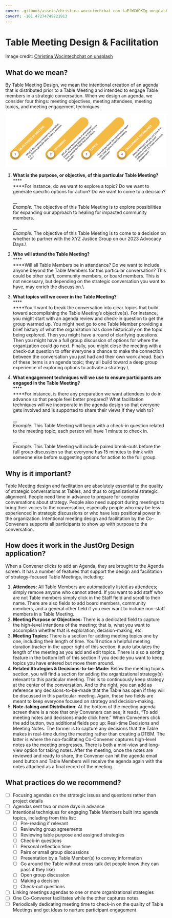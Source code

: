 ```yaml
---
cover: .gitbook/assets/christina-wocintechchat-com-faEfWCdOKIg-unsplash.jpg
coverY: -101.47274749721913
---
```


# Table Meeting Design & Facilitation

Image credit: [Christina Wocintechchat on unsplash](https://unsplash.com/photos/faEfWCdOKIg)

## **What do we mean?**

By Table Meeting Design, we mean the intentional creation of an agenda that is distributed prior to a Table Meeting and intended to engage Table members in a strategic conversation. When we design an agenda, we consider four things: meeting objectives, meeting attendees, meeting topics, and meeting engagement techniques.

![](<.gitbook/assets/2 (2).png>)

1.  **What is the purpose, or objective, of this particular Table Meeting?**\
    ****\
    ****For instance, do we want to explore a topic? Do we want to generate specific options for action? Do we want to come to a decision?

    __\
    _Example:_ The objective of this Table Meeting is to explore possibilities for expanding our approach to healing for impacted community members.

    __\
    _Example:_ The objective of this Table Meeting is to come to a decision on whether to partner with the XYZ Justice Group on our 2023 Advocacy Days.\

2. **Who will attend the Table Meeting?**\
   ****\
   ****Will all Table Members be in attendance? Do we want to include anyone beyond the Table Members for this particular conversation? This could be other staff, community members, or board members. This is not necessary, but depending on the strategic conversation you want to have, may enrich the discussion.\

3. **What topics will we cover in the Table Meeting?**\
   ****\
   ****You’ll want to break the conversation into clear topics that build toward accomplishing the Table Meeting’s objective(s). For instance, you might start with an agenda review and check-in question to get the group warmed up. You might next go to one Table Member providing a brief history of what the organization has done historically on the topic being explored. Then you might have a round of clarifying questions. Then you might have a full group discussion of options for where the organization could go next. Finally, you might close the meeting with a check-out question to offer everyone a chance to make the connection between the conversation you just had and their own work ahead. Each of these items is an agenda topic; they all build toward a deep group experience of exploring options to activate a strategy.\

4.  **What engagement techniques will we use to ensure participants are engaged in the Table Meeting?**\
    ****\
    ****For instance, is there any preparation we want attendees to do in advance so that people feel better prepared? What facilitation techniques will we incorporate in the agenda design so that everyone gets involved and is supported to share their views if they wish to?

    __\
    _Example:_ This Table Meeting will begin with a check-in question related to the meeting topic; each person will have 1 minute to check in.

    __\
    _Example:_ This Table Meeting will include paired break-outs before the full group discussion so that everyone has 15 minutes to think with someone else before suggesting options for action to the full group.

## **Why is it important?**

Table Meeting design and facilitation are absolutely essential to the quality of strategic conversations at Tables, and thus to organizational strategic alignment. People need time in advance to prepare for complex conversations about strategy. People also need support during meetings to bring their voices to the conversation, especially people who may be less experienced in strategic discussions or who have less positional power in the organization. Intentional meeting design and facilitation by the Co-Conveners supports all participants to show up with purpose to the conversation.

## **How does it work in the JustOrg Design application?**

When a Convener clicks to add an Agenda, they are brought to the Agenda screen. It has a number of features that support the design and facilitation of strategy-focused Table Meetings, including:

1. **Attendees:** All Table Members are automatically listed as attendees; simply remove anyone who cannot attend. If you want to add staff who are not Table members simply click in the Staff field and scroll to their name. There are also fields to add board members, community members, and a general other field if you ever want to include non-staff members in a Table Meeting.
2. **Meeting Purpose or Objectives:** There is a dedicated field to capture the high-level intentions of the meeting; that is, what you want to accomplish whether that is exploration, decision-making, etc.
3. **Meeting Topics:** There is a section for adding meeting topics one by one, including their length of time. You’ll notice a helpful meeting duration tracker in the upper right of this section; it auto tabulates the length of the meeting as you add and edit topics. There is also a sorting feature in the bottom left of this section if you decide you want to keep topics you have entered but move them around.
4. **Related Strategies & Decisions-to-be-Made:** Below the meeting topics section, you will find a section for adding the organizational strategy(s) relevant to this particular meeting. This is to continuously keep strategy at the center of the conversation. And to the right, you can add as reference any decisions-to-be-made that the Table has open if they will be discussed in this particular meeting. Again, these two fields are meant to keep everyone focused on strategy and decision-making.
5. **Note-taking and Distribution:** At the bottom of the meeting agenda screen there is a note that only Conveners can see; it reads, “To add meeting notes and decisions made click here.” When Conveners click the add button, two additional fields pop up: Real-time Decisions and Meeting Notes. The former is to capture any decisions that the Table makes in real-time during the meeting rather than creating a DTBM. The latter is where the non-facilitating Co-Convener captures high-level notes as the meeting progresses. There is both a mini-view and long-view option for taking notes. After the meeting, once the notes are reviewed and ready to share, the Convener can hit the agenda email send button and Table Members will receive the agenda again with the notes attached as a final record of the meeting.

## **What practices do we recommend?**

* [ ] Focusing agendas on the strategic issues and questions rather than project details
* [ ] Agendas sent two or more days in advance
* [ ] Intentional techniques for engaging Table Members built into agenda topics, including from this list:
  * [ ] Pre-reading if relevant
  * [ ] Reviewing group agreements
  * [ ] Reviewing table purpose and assigned strategies
  * [ ] Check-in questions
  * [ ] Personal reflection time
  * [ ] Pairs or small group discussions
  * [ ] Presentation by a Table Member(s) to convey information
  * [ ] Go around the Table without cross-talk (let people know they can pass if they like)
  * [ ] Open group discussion
  * [ ] Making a decision
  * [ ] Check-out questions
* [ ] Linking meetings agendas to one or more organizational strategies
* [ ] One Co-Convener facilitates while the other captures notes
* [ ] Periodically dedicating meeting time to check-in on the quality of Table Meetings and get ideas to nurture participant engagement
